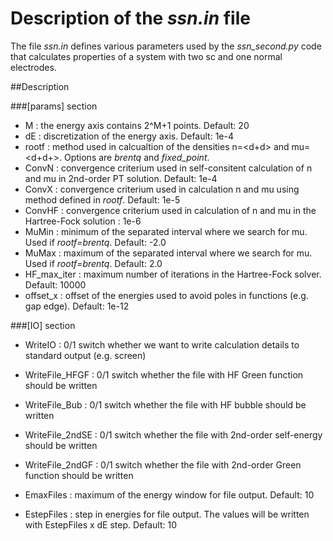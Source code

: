 Description of the *ssn.in* file
================================

The file *ssn.in* defines various parameters used by the
*ssn_second.py* code that calculates properties of a system with two 
sc and one normal electrodes.  
  
##Description

###[params] section
  
- M : the energy axis contains 2^M+1 points. Default: 20  
- dE : discretization of the energy axis. Default: 1e-4  
- rootf : method used in calcualtion of the densities n=\<d\+d\> and mu=\<d\+d\+\>. Options are *brentq* and *fixed_point*.  
- ConvN : convergence criterium used in self-consitent calculation of n and mu in 2nd-order PT solution. Default: 1e-4  
- ConvX : convergence criterium used in calculation n and mu using method defined in *rootf*. Default: 1e-5  
- ConvHF : convergence criterium used in calculation of n and mu in the Hartree-Fock solution          :  1e-6  
- MuMin : minimum of the separated interval where we search for mu. Used if *rootf=brentq*. Default: -2.0  
- MuMax : maximum of the separated interval where we search for mu. Used if *rootf=brentq*. Default:  2.0  
- HF_max_iter : maximum number of iterations in the Hartree-Fock solver. Default: 10000  
- offset_x : offset of the energies used to avoid poles in functions (e.g. gap edge). Default: 1e-12  

###[IO] section
  
- WriteIO :  0/1 switch whether we want to write calculation details to standard output (e.g. screen)  
- WriteFile_HFGF   :  0/1 switch whether the file with HF Green function should be written  
- WriteFile_Bub    :  0/1 switch whether the file with HF bubble should be written  
- WriteFile_2ndSE  :  0/1 switch whether the file with 2nd-order self-energy should be written  
- WriteFile_2ndGF  :  0/1 switch whether the file with 2nd-order Green function should be written  
  
- EmaxFiles : maximum of the energy window for file output. Default: 10  
- EstepFiles : step in energies for file output. The values will be written with EstepFiles x dE step. Default: 10  
